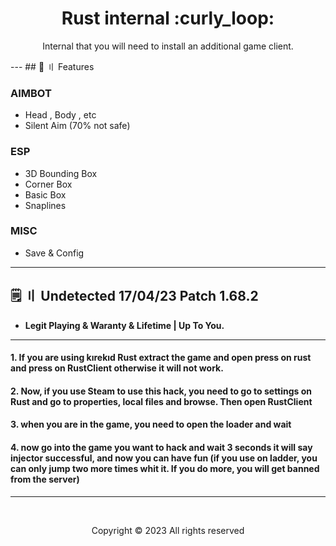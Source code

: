 <h1 align="center">
  Rust internal :curly_loop:
</h1>

<p align="center">
  Internal that you will need to install an additional game client.
</p> 
--- 
## <a id="features"></a>🛑 〢 Features

### AIMBOT
- Head , Body , etc
- Silent Aim (70% not safe)

### ESP
- 3D Bounding Box  
- Corner Box
- Basic Box
- Snaplines

### MISC
- Save & Config

---

## <a id="setup2"></a> 🗒️  〢 Undetected 17/04/23 Patch 1.68.2
- **Legit Playing & Waranty & Lifetime | Up To You.**

  
---

#### 1. If you are using kırekıd Rust extract the game and open press on rust and press on RustClient otherwise it will not work. 

#### 2. Now, if you use Steam to use this hack, you need to go to settings on Rust and go to properties, local files and browse. Then open RustClient 

#### 3. when you are in the game, you need to open the loader and wait

#### 4. now go into the game you want to hack and wait 3 seconds it will say injector successful, and now you can have fun (if you use on ladder, you can only jump two more times whit it. If you do more, you will get banned from the server) 
---

  <br>

<p align="center">
  Copyright © 2023 All rights reserved
<br>
